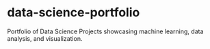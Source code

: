 # data-science-portfolio
Portfolio of Data Science Projects showcasing machine learning, data analysis, and visualization.
